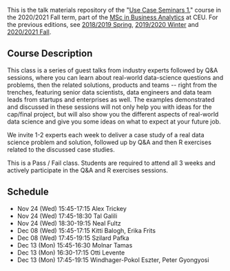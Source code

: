 This is the talk materials repository of the "[Use Case Seminars 1.](https://courses.ceu.edu/courses/2020-2021/use-case-seminars-1)" course in the 2020/2021 Fall term, part of the [MSc in Business Analytics](https://courses.ceu.edu/programs/ms/master-science-business-analytics) at CEU. For the previous editions, see [2018/2019 Spring](https://github.com/daroczig/CEU-use-case-seminars/tree/2019-spring), [2019/2020 Winter](https://github.com/daroczig/CEU-use-case-seminars/tree/2020-winter) and [2020/2021 Fall](https://github.com/daroczig/CEU-use-case-seminars/tree/2021-fall).

## Course Description

This class is a series of guest talks from industry experts followed by Q&A sessions, where you can learn about real-world data-science questions and problems, then the related solutions, products and teams -- right from the trenches, featuring senior data scientists, data engineers and data team leads from startups and enterprises as well. The examples demonstrated and discussed in these sessions will not only help you with ideas for the cap/final project, but will also show you the different aspects of real-world data science and give you some ideas on what to expect at your future job.

We invite 1-2 experts each week to deliver a case study of a real data science problem and solution, followed up by Q&A and then R exercises related to the discussed case studies.

This is a Pass / Fail class. Students are required to attend all 3 weeks and actively participate in the Q&A and R exercises sessions.

## Schedule

* Nov 24 (Wed) 15:45-17:15 Alex Trickey
* Nov 24 (Wed) 17:45-18:30 Tal Galili
* Nov 24 (Wed) 18:30-19:15 Neal Fultz
* Dec 08 (Wed) 15:45-17:15 Kitti Balogh, Erika Frits
* Dec 08 (Wed) 17:45-19:15 Szilard Pafka
* Dec 13 (Mon) 15:45-16:30 Molnar Tamas
* Dec 13 (Mon) 16:30-17:15 Otti Levente
* Dec 13 (Mon) 17:45-19:15 Windhager-Pokol Eszter, Peter Gyongyosi

